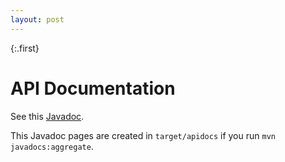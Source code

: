```yaml
---
layout: post
---
```


{:.first}
# API Documentation

See this [Javadoc](./apidocs).

This Javadoc pages are created in `target/apidocs` if you run `mvn javadocs:aggregate`.
